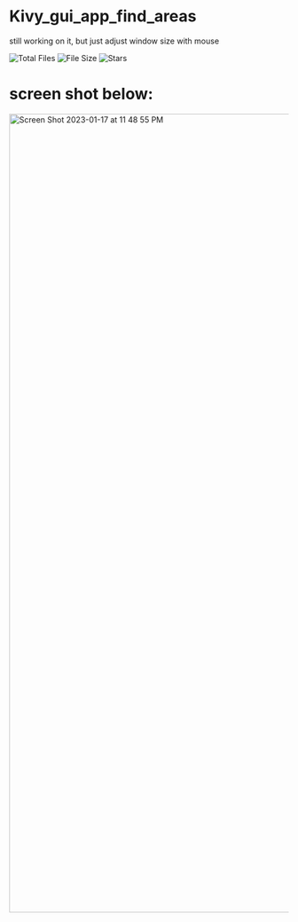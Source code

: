 # Kivy_gui_app_find_areas
still working on it, but just adjust window size with mouse 

![Total Files](https://img.shields.io/github/directory-file-count/jge162/GUI_App_findareas?color=4078c0&style=for-the-badge)
![File Size](https://img.shields.io/github/repo-size/jge162/GUI_App_findareas?color=4078c0&style=for-the-badge)
![Stars](https://img.shields.io/github/stars/jge162/GUI_App_findareas?color=4078c0&style=for-the-badge)


# screen shot below:
<img width="1440" alt="Screen Shot 2023-01-17 at 11 48 55 PM" src="https://user-images.githubusercontent.com/31228460/213114189-0d9166ed-26d8-4e99-842b-8d955d67799b.png">
